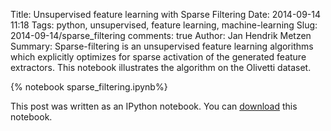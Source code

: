 Title: Unsupervised feature learning with Sparse Filtering
Date: 2014-09-14 11:18
Tags: python, unsupervised, feature learning, machine-learning
Slug: 2014-09-14/sparse_filtering
comments: true
Author: Jan Hendrik Metzen
Summary: Sparse-filtering is an unsupervised feature learning algorithms which explicitly optimizes for sparse activation of the generated feature extractors. This notebook illustrates the algorithm on the Olivetti dataset.

{% notebook sparse_filtering.ipynb%}

This post was written as an IPython notebook. You can [download](../notebooks/sparse_filtering.ipynb) this notebook.
